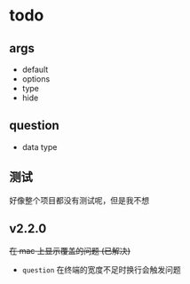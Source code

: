 # todo

## args

- default
- options
- type
- hide

## question

- data type

## 测试

好像整个项目都没有测试呢，但是我不想

## v2.2.0

~~在 mac 上显示覆盖的问题 (已解决)~~

- `question` 在终端的宽度不足时换行会触发问题
